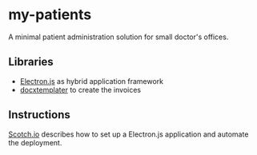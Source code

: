 # my-patients
A minimal patient administration solution for small doctor's offices.

## Libraries
* [Electron.js](https://github.com/atom/electron) as hybrid application framework
* [docxtemplater](https://github.com/open-xml-templating/docxtemplater) to create the invoices

## Instructions
[Scotch.io](https://scotch.io/tutorials/creating-desktop-applications-with-angularjs-and-github-electron) describes how to set up a Electron.js application and automate the deployment.
